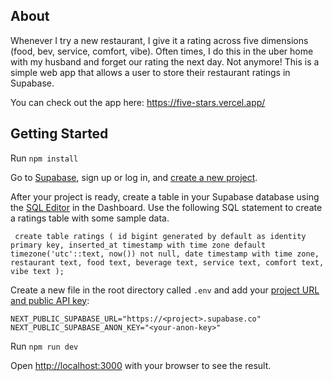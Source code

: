 ## About

Whenever I try a new restaurant, I give it a rating across five dimensions (food, bev, service, comfort, vibe). Often times, I do this in the uber home with my husband and forget our rating the next day. Not anymore! This is a simple web app that allows a user to store their restaurant ratings in Supabase.

You can check out the app here: https://five-stars.vercel.app/

## Getting Started

Run `npm install`

Go to [Supabase](https://supabase.com), sign up or log in, and [create a new project](https://app.supabase.com/).

After your project is ready, create a table in your Supabase database using the [SQL Editor](https://app.supabase.com/project/_/sql) in the Dashboard. Use the following SQL statement to create a ratings table with some sample data.

`
  create table ratings (
  id bigint generated by default as identity primary key,
  inserted_at timestamp with time zone default timezone('utc'::text, now()) not null,
  date timestamp with time zone,
  restaurant text,
  food text,
  beverage text,
  service text,
  comfort text,
  vibe text
);`

Create a new file in the root directory called `.env` and add your [project URL and public API key](https://app.supabase.com/project/_/settings/api):

`NEXT_PUBLIC_SUPABASE_URL="https://<project>.supabase.co"
NEXT_PUBLIC_SUPABASE_ANON_KEY="<your-anon-key>"`

Run `npm run dev`

Open [http://localhost:3000](http://localhost:3000) with your browser to see the result.
